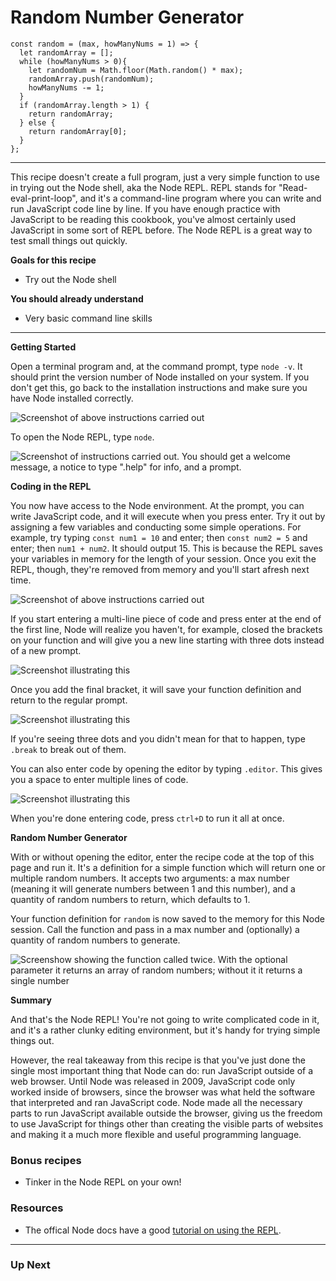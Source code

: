 # Random Number Generator

```
const random = (max, howManyNums = 1) => {
  let randomArray = []; 
  while (howManyNums > 0){
    let randomNum = Math.floor(Math.random() * max);
    randomArray.push(randomNum);
    howManyNums -= 1;
  }
  if (randomArray.length > 1) {
  	return randomArray; 
  } else {
  	return randomArray[0];
  }
};

```

___

This recipe doesn't create a full program, just a very simple function to use in trying out the Node shell, aka the Node REPL. REPL stands for "Read-eval-print-loop", and it's a command-line program where you can write and run JavaScript code line by line. If you have enough practice with JavaScript to be reading this cookbook, you've almost certainly used JavaScript in some sort of REPL before. The Node REPL is a great way to test small things out quickly. 

**Goals for this recipe**
* Try out the Node shell

**You should already understand**
* Very basic command line skills
___

**Getting Started**

Open a terminal program and, at the command prompt, type `node -v`. It should print the version number of Node installed on your system. If you don't get this, go back to the installation instructions and make sure you have Node installed correctly. 

![Screenshot of above instructions carried out](https://github.com/bkager/Node-cookbook/assets/68086185/0f01dfd4-90fd-40e5-949c-ea3dafa5e567)

To open the Node REPL, type `node`.

![Screenshot of instructions carried out. You should get a welcome message, a notice to type ".help" for info, and a prompt.](https://github.com/bkager/Node-cookbook/assets/68086185/2daba6fe-5e56-4ec7-adbb-d42e65849a4b)

**Coding in the REPL**

You now have access to the Node environment. At the prompt, you can write JavaScript code, and it will execute when you press enter. Try it out by assigning a few variables and conducting some simple operations. For example, try typing `const num1 = 10` and enter; then `const num2 = 5` and enter; then `num1 + num2`. It should output 15. This is because the REPL saves your variables in memory for the length of your session. Once you exit the REPL, though, they're removed from memory and you'll start afresh next time. 

![Screenshot of above instructions carried out](https://github.com/bkager/Node-cookbook/assets/68086185/1df77df6-6837-49ec-a252-f27e8f054e77)

If you start entering a multi-line piece of code and press enter at the end of the first line, Node will realize you haven't, for example, closed the brackets on your function and will give you a new line starting with three dots instead of a new prompt. 

![Screenshot illustrating this](https://github.com/bkager/Node-cookbook/assets/68086185/e9ecce5d-b239-496c-9ce0-a455820e65c3)

Once you add the final bracket, it will save your function definition and return to the regular prompt.

![Screenshot illustrating this](https://github.com/bkager/Node-cookbook/assets/68086185/79037c2d-762d-456e-b8da-febe430165d6)

If you're seeing three dots and you didn't mean for that to happen, type `.break` to break out of them. 

You can also enter code by opening the editor by typing `.editor`. This gives you a space to enter multiple lines of code.

![Screenshot illustrating this](https://github.com/bkager/Node-cookbook/assets/68086185/1d3427e3-b75e-4019-835d-511f50e30c4c)

When you're done entering code, press `ctrl+D` to run it all at once. 

**Random Number Generator**

With or without opening the editor, enter the recipe code at the top of this page and run it. It's a definition for a simple function which will return one or multiple random numbers. It accepts two arguments: a max number (meaning it will generate numbers between 1 and this number), and a quantity of random numbers to return, which defaults to 1. 

Your function definition for `random` is now saved to the memory for this Node session. Call the function and pass in a max number and (optionally) a quantity of random numbers to generate. 

![Screenshow showing the function called twice. With the optional parameter it returns an array of random numbers; without it it returns a single number](https://github.com/bkager/Node-cookbook/assets/68086185/daed594d-14db-4b75-974d-78b4f53417d7)

**Summary**

And that's the Node REPL! You're not going to write complicated code in it, and it's a rather clunky editing environment, but it's handy for trying simple things out. 

However, the real takeaway from this recipe is that you've just done the single most important thing that Node can do: run JavaScript outside of a web browser. Until Node was released in 2009, JavaScript code only worked inside of browsers, since the browser was what held the software that interpreted and ran JavaScript code. Node made all the necessary parts to run JavaScript available outside the browser, giving us the freedom to use JavaScript for things other than creating the visible parts of websites and making it a much more flexible and useful programming language. 

### Bonus recipes

* Tinker in the Node REPL on your own!

### Resources

* The offical Node docs have a good [tutorial on using the REPL](https://nodejs.org/en/learn/command-line/how-to-use-the-nodejs-repl). 
___

### Up Next


